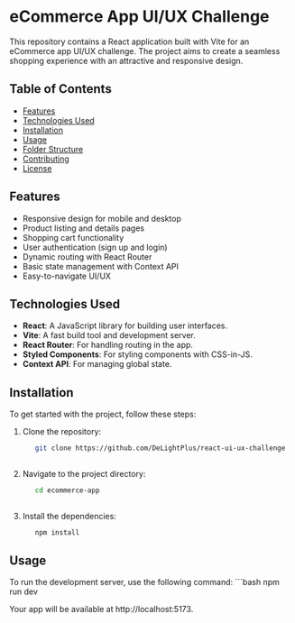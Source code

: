 # eCommerce App UI/UX Challenge

This repository contains a React application built with Vite for an eCommerce app UI/UX challenge. The project aims to create a seamless shopping experience with an attractive and responsive design.

## Table of Contents

- [Features](#features)
- [Technologies Used](#technologies-used)
- [Installation](#installation)
- [Usage](#usage)
- [Folder Structure](#folder-structure)
- [Contributing](#contributing)
- [License](#license)

## Features

- Responsive design for mobile and desktop
- Product listing and details pages
- Shopping cart functionality
- User authentication (sign up and login)
- Dynamic routing with React Router
- Basic state management with Context API
- Easy-to-navigate UI/UX

## Technologies Used

- **React**: A JavaScript library for building user interfaces.
- **Vite**: A fast build tool and development server.
- **React Router**: For handling routing in the app.
- **Styled Components**: For styling components with CSS-in-JS.
- **Context API**: For managing global state.

## Installation

   To get started with the project, follow these steps:
   
   1. Clone the repository:
   
      ```bash
         git clone https://github.com/DeLightPlus/react-ui-ux-challenge
   
   2. Navigate to the project directory:
      ```bash
         cd ecommerce-app
   
   3. Install the dependencies:
      ```bash
         npm install

## Usage

  To run the development server, use the following command:
      ```bash
         npm run dev

  Your app will be available at http://localhost:5173.
